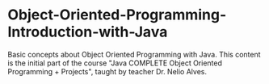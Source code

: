 # Object-Oriented-Programming-Introduction-with-Java
Basic concepts about Object Oriented Programming with Java. This content is the initial part of the course "Java COMPLETE Object Oriented Programming + Projects", taught by teacher Dr. Nelio Alves.
